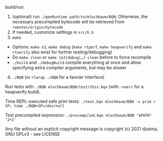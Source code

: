 build/run:

1. (optional) run `./genRuntime path/to/mlochbaum/BQN`; Otherwise, the necessary precompiled bytecode will be retrieved from `remotes/origin/bytecode`
2. If needed, customize settings in `src/h.h`
3. `make`
  - Options: `make o3`, `make debug` (`make rtperf`, `make heapverify` and `make rtverify` also exist for further testing/debugging)
  - Do `make clean` or `make [o3|debug|…]-clean` before to force recompile
  - `./build` and `./debugBuild` compile everything at once and allow specifying extra compiler arguments, but may be slower
4. `./BQN` (or `rlwrap ./BQN` for a fancier interface)

Run tests with `./BQN mlochbaum/BQN/test/this.bqn` (with `-noerr` for a heapverify build).

Time REPL-executed safe prim tests: `./test.bqn mlochbaum/BQN -s prim > SP; time ./BQN<SP>/dev/null`

Test precompiled expression: `./precompiled.bqn mlochbaum/BQN "$PATH" '2+2'`

Any file without an explicit copyright message is copyright (c) 2021 dzaima, GNU GPLv3 - see LICENSE
